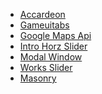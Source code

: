 <ul>
<li><a href="https://nord18.github.io/JS/accardeon/">Accardeon</a></li>
<li><a href="https://nord18.github.io/JS/gameuitabs/">Gameuitabs</a></li>
<li><a href="https://nord18.github.io/JS/google maps api/">Google Maps Api</a></li>
<li><a href="https://nord18.github.io/JS/intro horz slider/">Intro Horz Slider</a></li>
<li><a href="https://nord18.github.io/JS/modal window/">Modal Window</a></li>
<li><a href="https://nord18.github.io/JS/works slider/">Works Slider</a></li>
<li><a href="https://nord18.github.io/JS/masonry/">Masonry</a></li>
</ul>
